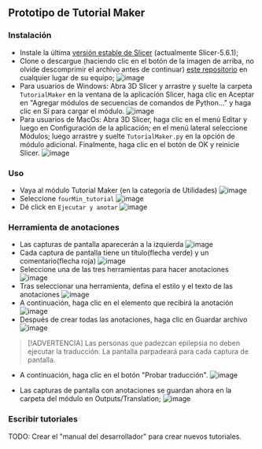 ## Prototipo de Tutorial Maker 

### Instalación

- Instale la última [versión estable de Slicer](https://download.slicer.org) (actualmente Slicer-5.6.1);
- Clone o descargue (haciendo clic en el botón de la imagen de arriba, no olvide descomprimir el archivo antes de continuar) [este repositorio](https://github.com/SlicerLatinAmerica/TutorialMaker) en cualquier lugar de su equipo;
![image](DOCS/Img_es/DescargarRepo.png)
- Para usuarios de Windows: Abra 3D Slicer y arrastre y suelte la carpeta `TutorialMaker` en la ventana de la aplicación Slicer, haga clic en Aceptar en "Agregar módulos de secuencias de comandos de Python..." y haga clic en Sí para cargar el módulo.
![image](DOCS/Img_es/InstalarWindows.gif)
- Para usuarios de MacOs: Abra 3D Slicer, haga clic en el menú Editar y luego en Configuración de la aplicación; en el menú lateral seleccione Módulos; luego arrastre y suelte `TutorialMaker.py` en la opción de módulo adicional. Finalmente, haga clic en el botón de OK y reinicie Slicer.
![image](DOCS/Img_es/InstalarMac.gif)
### Uso

- Vaya al módulo Tutorial Maker (en la categoría de Utilidades) 
![image](DOCS/Img_es/SeleccionarModulo.png)
- Seleccione `fourMin_tutorial`
![image](DOCS/Img_es/Seleccionar4min.png)
- Dé click en `Ejecutar y anotar`
![image](DOCS/Img_es/SeleccionarEjecutar.png)

### Herramienta de anotaciones

-	Las capturas de pantalla aparecerán a la izquierda
![image](DOCS/Img_es/Miniaturas.png)
-	Cada captura de pantalla tiene un título(flecha verde) y un comentario(flecha roja)
![image](DOCS/Img_es/TituloDescripcion.png)
- Seleccione una de las tres herramientas para hacer anotaciones
![image](DOCS/Img_es/Anotaciones.png)
-	Tras seleccionar una herramienta, defina el estilo y el texto de las anotaciones
![image](DOCS/Img_es/Flechas.png)
-	A continuación, haga clic en el elemento que recibirá la anotación
![image](DOCS/Img_es/Anotaciones.gif)
- Después de crear todas las anotaciones, haga clic en Guardar archivo
![image](DOCS/Img_es/PDF.gif)


> [!ADVERTENCIA]
> Las personas que padezcan epilepsia no deben ejecutar la traducción. La pantalla parpadeará para cada captura de pantalla.

-	A continuación, haga clic en el botón "Probar traducción".
![image](DOCS/Img_es/Traduccion.png)

- Las capturas de pantalla con anotaciones se guardan ahora en la carpeta del módulo en Outputs/Translation;
![image](https://github.com/SlicerLatinAmerica/TutorialMaker/assets/28208639/3a5feeb0-b7a3-41c8-923f-77239f5331c8)

### Escribir tutoriales

TODO: Crear el "manual del desarrollador" para crear nuevos tutoriales.
